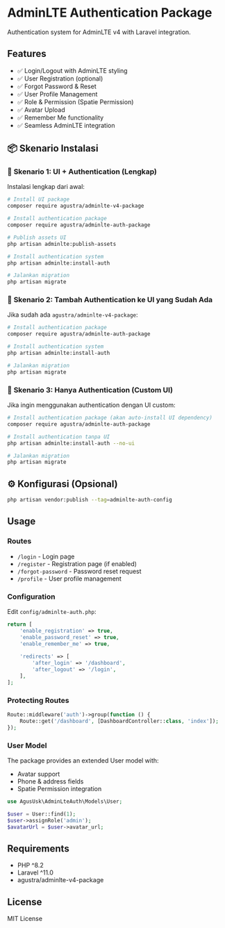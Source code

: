 # AdminLTE Authentication Package

Authentication system for AdminLTE v4 with Laravel integration.

## Features

- ✅ Login/Logout with AdminLTE styling
- ✅ User Registration (optional)
- ✅ Forgot Password & Reset
- ✅ User Profile Management
- ✅ Role & Permission (Spatie Permission)
- ✅ Avatar Upload
- ✅ Remember Me functionality
- ✅ Seamless AdminLTE integration

## 📦 Skenario Instalasi

### 🎨 **Skenario 1: UI + Authentication (Lengkap)**

Instalasi lengkap dari awal:

```bash
# Install UI package
composer require agustra/adminlte-v4-package

# Install authentication package
composer require agustra/adminlte-auth-package

# Publish assets UI
php artisan adminlte:publish-assets

# Install authentication system
php artisan adminlte:install-auth

# Jalankan migration
php artisan migrate
```

### 🔧 **Skenario 2: Tambah Authentication ke UI yang Sudah Ada**

Jika sudah ada `agustra/adminlte-v4-package`:

```bash
# Install authentication package
composer require agustra/adminlte-auth-package

# Install authentication system
php artisan adminlte:install-auth

# Jalankan migration
php artisan migrate
```

### 🔐 **Skenario 3: Hanya Authentication (Custom UI)**

Jika ingin menggunakan authentication dengan UI custom:

```bash
# Install authentication package (akan auto-install UI dependency)
composer require agustra/adminlte-auth-package

# Install authentication tanpa UI
php artisan adminlte:install-auth --no-ui

# Jalankan migration
php artisan migrate
```

## ⚙️ Konfigurasi (Opsional)

```bash
php artisan vendor:publish --tag=adminlte-auth-config
```

## Usage

### Routes
- `/login` - Login page
- `/register` - Registration page (if enabled)
- `/forgot-password` - Password reset request
- `/profile` - User profile management

### Configuration

Edit `config/adminlte-auth.php`:

```php
return [
    'enable_registration' => true,
    'enable_password_reset' => true,
    'enable_remember_me' => true,
    
    'redirects' => [
        'after_login' => '/dashboard',
        'after_logout' => '/login',
    ],
];
```

### Protecting Routes

```php
Route::middleware('auth')->group(function () {
    Route::get('/dashboard', [DashboardController::class, 'index']);
});
```

### User Model

The package provides an extended User model with:
- Avatar support
- Phone & address fields
- Spatie Permission integration

```php
use AgusUsk\AdminLteAuth\Models\User;

$user = User::find(1);
$user->assignRole('admin');
$avatarUrl = $user->avatar_url;
```

## Requirements

- PHP ^8.2
- Laravel ^11.0
- agustra/adminlte-v4-package

## License

MIT License